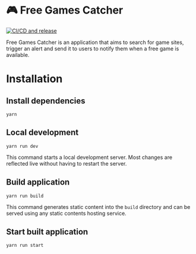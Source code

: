 # 🎮 Free Games Catcher

[![CI/CD and release](https://github.com/size-up/freegamescatcher/actions/workflows/onPushMainPrMain.yaml/badge.svg)](https://github.com/size-up/freegamescatcher/actions/workflows/onPushMainPrMain.yaml)

Free Games Catcher is an application that aims to search for game sites, trigger an alert and send it to users to notify them when a free game is available.

# Installation

## Install dependencies

```
yarn
```

## Local development

```
yarn run dev
```

This command starts a local development server. Most changes are reflected live without having to restart the server.

## Build application

```
yarn run build
```

This command generates static content into the `build` directory and can be served using any static contents hosting service.

## Start built application

```
yarn run start
```

